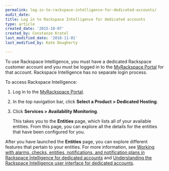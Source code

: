 ```yaml
---
permalink: log-in-to-rackspace-intelligence-for-dedicated-accounts/
audit_date:
title: Log in to Rackspace Intelligence for dedicated accounts
type: article
created_date: '2015-10-07'
created_by: Constanze Kratel
last_modified_date: '2018-11-01'
last_modified_by: Kate Dougherty

---
```


To use Rackspace Intelligence, you must have a dedicated Rackspace
customer account and you must be logged in to the
[MyRackspace Portal](https://login.rackspace.com) for that account.
Rackspace Intelligence has no separate login process.

To access Rackspace Intelligence:

1.  Log in to the [MyRackspace Portal](https://login.rackspace.com/).
2.  In the top navigation bar, click **Select a Product > Dedicated Hosting**.
3.  Click **Services > Availability Monitoring**.

    This takes you to the **Entities** page, which lists all of your
    available entities. From this page, you can explore all the details
    for the entities that have been configured for you.

After you have launched the **Entities** page, you can explore different
features that pertain to your entities. For more information, see
[Working with alarms, checks, entities, notifications, and notification
plans in Rackspace Intelligence for dedicated
accounts](/support/how-to/working-with-alarms-checks-entities-notifications-and-notification-plans-in-rackspace)
and [Understanding the Rackspace Intelligence user interface for
dedicated
accounts](/support/how-to/understanding-the-rackspace-intelligence-user-interface-for-dedicated-accounts).
